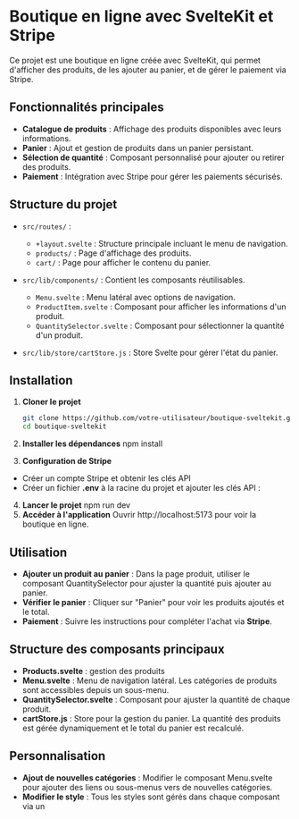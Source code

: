 # Boutique en ligne avec SvelteKit et Stripe

Ce projet est une boutique en ligne créée avec SvelteKit, qui permet d'afficher des produits, de les ajouter au panier, et de gérer le paiement via Stripe.

## Fonctionnalités principales
- **Catalogue de produits** : Affichage des produits disponibles avec leurs informations.
- **Panier** : Ajout et gestion de produits dans un panier persistant.
- **Sélection de quantité** : Composant personnalisé pour ajouter ou retirer des produits.
- **Paiement** : Intégration avec Stripe pour gérer les paiements sécurisés.

## Structure du projet

- `src/routes/` : 
  - `+layout.svelte` : Structure principale incluant le menu de navigation.
  - `products/` : Page d'affichage des produits.
  - `cart/` : Page pour afficher le contenu du panier.

- `src/lib/components/` : Contient les composants réutilisables.
  - `Menu.svelte` : Menu latéral avec options de navigation.
  - `ProductItem.svelte` : Composant pour afficher les informations d'un produit.
  - `QuantitySelector.svelte` : Composant pour sélectionner la quantité d'un produit.

- `src/lib/store/cartStore.js` : Store Svelte pour gérer l'état du panier.

## Installation

1. **Cloner le projet**
   ```bash
   git clone https://github.com/votre-utilisateur/boutique-sveltekit.git
   cd boutique-sveltekit

 2. **Installer les dépendances**
   npm install

 3. **Configuration de Stripe**
   - Créer un compte Stripe et obtenir les clés API
   - Créer un fichier **.env** à la racine du projet et ajouter les clés API :
 4. **Lancer le projet**
   npm run dev
 5. **Accéder à l'application**
   Ouvrir http://localhost:5173 pour voir la boutique en ligne.

   ## Utilisation

   - **Ajouter un produit au panier** : Dans la page produit, utiliser le composant QuantitySelector pour ajuster la quantité puis ajouter au panier.
   - **Vérifier le panier** : Cliquer sur "Panier" pour voir les produits ajoutés et le total.
   - **Paiement** : Suivre les instructions pour compléter l'achat via **Stripe**.
  
  ## Structure des composants principaux

  - **Products.svelte** : gestion des produits 
  - **Menu.svelte** : Menu de navigation latéral. Les catégories de produits sont accessibles depuis un sous-menu.
  - **QuantitySelector.svelte** : Composant pour ajuster la quantité de chaque produit.
  - **cartStore.js** : Store pour la gestion du panier. La quantité des produits est gérée dynamiquement et le total du panier est recalculé.

  ## Personnalisation

  - **Ajout de nouvelles catégories** : Modifier le composant Menu.svelte pour ajouter des liens ou sous-menus vers de nouvelles catégories.
  - **Modifier le style** : Tous les styles sont gérés dans chaque composant via un <style> en SCSS/CSS.


**Merci d'utiliser ce modèle de boutique en ligne ! Assurez-vous que Stripe est correctement configuré pour tester les paiements.**
